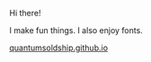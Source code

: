 Hi there!

I make fun things. I also enjoy fonts.

[quantumsoldship.github.io](https://quantumsoldship.github.io)